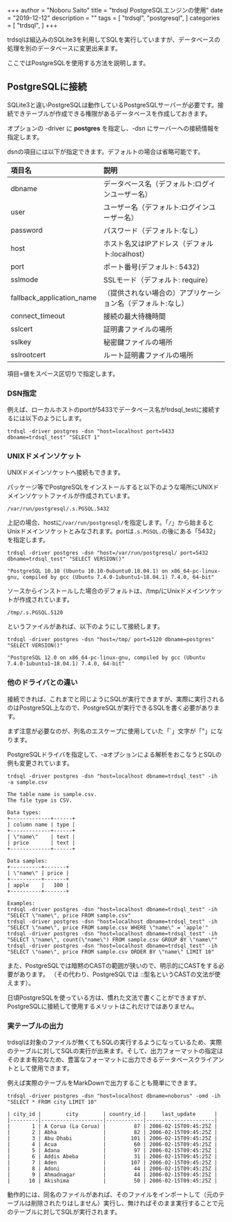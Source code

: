 +++
author = "Noboru Saito"
title = "trdsql PostgreSQLエンジンの使用"
date = "2019-12-12"
description = ""
tags = [
    "trdsql",
    "postgresql",
]
categories = [
    "trdsql",
]
+++

trdsqlは組込みのSQLite3を利用してSQLを実行していますが、データベースの処理を別のデータベースに変更出来ます。

ここではPostgreSQLを使用する方法を説明します。

## PostgreSQLに接続

SQLite3と違いPostgreSQLは動作しているPostgreSQLサーバーが必要です。接続できテーブルが作成できる権限があるデータベースを作成しておきます。

オプションの -driver に **postgres** を指定し、-dsn にサーバーへの接続情報を指定します。

dsnの項目には以下が指定できます。デフォルトの場合は省略可能です。

|             項目名          | 説明 |
|:---------------------------|:-----|
| dbname                     | データベース名（デフォルト:ログインユーザー名） |
| user                       | ユーザー名（デフォルト:ログインユーザー名） |
| password                   | パスワード（デフォルト:なし）|
| host                       | ホスト名又はIPアドレス（デフォルト:localhost）|
| port                       | ポート番号(デフォルト: 5432) |
| sslmode                    | SSLモード（デフォルト: require）|
| fallback_application_name  | （提供されない場合の）アプリケーション名（デフォルト:なし）|
| connect_timeout            | 接続の最大待機時間 |
| sslcert                    | 証明書ファイルの場所 |
| sslkey                     | 秘密鍵ファイルの場所 |
| sslrootcert                | ルート証明書ファイルの場所 |

項目=値をスペース区切りで指定します。

### DSN指定

例えば、ローカルホストのportが5433でデータベース名がtrdsql_testに接続するには以下のようにします。


```console
trdsql -driver postgres -dsn "host=localhost port=5433 dbname=trdsql_test" "SELECT 1"
```

### UNIXドメインソケット

UNIXドメインソケットへ接続もできます。

パッケージ等でPostgreSQLをインストールすると以下のような場所にUNIXドメインソケットファイルが作成されています。

```path
/var/run/postgresql/.s.PGSQL.5432
```

上記の場合、hostに`/var/run/postgresql/`を指定します。「`/`」から始まるとUnixドメインソケットとみなされます。portは`.s.PGSQL.`の後にある「5432」を指定します。

```console
trdsql -driver postgres -dsn "host=/var/run/postgresql/ port=5432 dbname=trdsql_test" "SELECT VERSION()"
```
```
"PostgreSQL 10.10 (Ubuntu 10.10-0ubuntu0.18.04.1) on x86_64-pc-linux-gnu, compiled by gcc (Ubuntu 7.4.0-1ubuntu1~18.04.1) 7.4.0, 64-bit"
```

ソースからインストールした場合のデフォルトは、/tmp/にUnixドメインソケットが作成されています。

```path
/tmp/.s.PGSQL.5120
```

というファイルがあれば、以下のようにして接続します。

```console
trdsql -driver postgres -dsn "host=/tmp/ port=5120 dbname=postgres" "SELECT VERSION()"
```
```
"PostgreSQL 12.0 on x86_64-pc-linux-gnu, compiled by gcc (Ubuntu 7.4.0-1ubuntu1~18.04.1) 7.4.0, 64-bit"
```

### 他のドライバとの違い

接続できれば、これまでと同じようにSQLが実行できますが、実際に実行されるのはPostgreSQL上なので、PostgreSQLが実行できるSQLを書く必要があります。

まず注意が必要なのが、列名のエスケープに使用していた「`」文字が「"」になります。

PostgreSQLドライバを指定して、-aオプションによる解析をおこなうとSQLの例も変更されています。

```console
trdsql -driver postgres -dsn "host=localhost dbname=trdsql_test" -ih  -a sample.csv
```
```
The table name is sample.csv.
The file type is CSV.

Data types:
+-------------+------+
| column name | type |
+-------------+------+
| \"name\"    | text |
| price       | text |
+-------------+------+

Data samples:
+----------+-------+
| \"name\" | price |
+----------+-------+
| apple    |   100 |
+----------+-------+

Examples:
trdsql -driver postgres -dsn "host=localhost dbname=trdsql_test" -ih "SELECT \"name\", price FROM sample.csv"
trdsql -driver postgres -dsn "host=localhost dbname=trdsql_test" -ih "SELECT \"name\", price FROM sample.csv WHERE \"name\" = 'apple'"
trdsql -driver postgres -dsn "host=localhost dbname=trdsql_test" -ih "SELECT \"name\", count(\"name\") FROM sample.csv GROUP BY \"name\""
trdsql -driver postgres -dsn "host=localhost dbname=trdsql_test" -ih "SELECT \"name\", price FROM sample.csv ORDER BY \"name\" LIMIT 10"
```

また、PostgreSQLでは暗黙のCASTの範囲が狭いので、明示的にCASTをする必要があります。
（その代わり、PostgreSQLでは ::型名というCASTの文法が使えます）。

日頃PostgreSQLを使っている方は、慣れた文法で書くことができますが、PostgreSQLに接続して使用するメリットはこれだけではありません。

### 実テーブルの出力

trdsqlは対象のファイルが無くてもSQLの実行するようになっているため、実際のテーブルに対してSQLの実行が出来ます。そして、出力フォーマットの指定はそのまま有効なため、豊富なフォーマットに出力できるデータベースクライアントとして使用できます。

例えば実際のテーブルをMarkDownで出力することも簡単にできます。

```console
trdsql -driver postgres -dsn "host=localhost dbname=noborus" -omd -ih "SELECT * FROM city LIMIT 10"
```
```
| city_id |        city        | country_id |     last_update      |
|---------|--------------------|------------|----------------------|
|       1 | A Corua (La Corua) |         87 | 2006-02-15T09:45:25Z |
|       2 | Abha               |         82 | 2006-02-15T09:45:25Z |
|       3 | Abu Dhabi          |        101 | 2006-02-15T09:45:25Z |
|       4 | Acua               |         60 | 2006-02-15T09:45:25Z |
|       5 | Adana              |         97 | 2006-02-15T09:45:25Z |
|       6 | Addis Abeba        |         31 | 2006-02-15T09:45:25Z |
|       7 | Aden               |        107 | 2006-02-15T09:45:25Z |
|       8 | Adoni              |         44 | 2006-02-15T09:45:25Z |
|       9 | Ahmadnagar         |         44 | 2006-02-15T09:45:25Z |
|      10 | Akishima           |         50 | 2006-02-15T09:45:25Z |
```

動作的には、同名のファイルがあれば、そのファイルをインポートして（元のテーブルは削除されたりはしません）実行し、無ければそのまま実行することで元のテーブルに対してSQLが実行されます。
